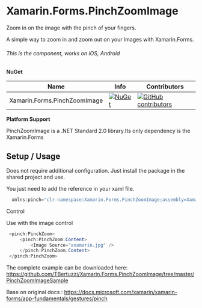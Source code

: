 # Xamarin.Forms.PinchZoomImage

Zoom in on the image with the pinch of your fingers.

A simple way to zoom in and zoom out on your images with Xamarin.Forms.

 ###### This is the component, works on iOS, Android
 
 **NuGet**

|Name|Info|Contributors|
| ------------------- | ------------------- | ------------------- |
|Xamarin.Forms.PinchZoomImage|[![NuGet](https://buildstats.info/nuget/Xamarin.Forms.PinchZoomImage)](https://www.nuget.org/packages/Xamarin.Forms.PinchZoomImage/)|[![GitHub contributors](https://img.shields.io/github/contributors/TBertuzzi/Xamarin.Forms.PinchZoomImage.svg)](https://github.com/TBertuzzi/Xamarin.Forms.PinchZoomImage/graphs/contributors)|

 
 **Platform Support**

PinchZoomImage is a .NET Standard 2.0 library.Its only dependency is the Xamarin.Forms

## Setup / Usage

Does not require additional configuration. Just install the package in the shared project and use.

You just need to add the reference in your xaml file.

```csharp
  xmlns:pinch="clr-namespace:Xamarin.Forms.PinchZoomImage;assembly=Xamarin.Forms.PinchZoomImage" 
```

Control

Use with the image control

```csharp
 <pinch:PinchZoom>
     <pinch:PinchZoom.Content>
         <Image Source="xxamarin.jpg" />
     </pinch:PinchZoom.Content>
 </pinch:PinchZoom>     
```

The complete example can be downloaded here: 
https://github.com/TBertuzzi/Xamarin.Forms.PinchZoomImage/tree/master/PinchZoomImageSample

Base on original docs : https://docs.microsoft.com/xamarin/xamarin-forms/app-fundamentals/gestures/pinch
